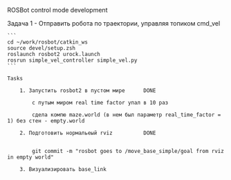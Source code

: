 ROSBot control mode development 

Задача 1  - Отправить робота по траектории, управляя топиком cmd_vel

    ```
    cd ~/work/rosbot/catkin_ws
    source devel/setup.zsh
    roslaunch rosbot2 urock.launch
    rosrun simple_vel_controller simple_vel.py
    ```

    Tasks
    
        1. Запустить rosbot2 в пустом мире      DONE
        
            с путым миром real time factor упал в 10 раз

            сдела компю maze.world (в нем был параметр real_time_factor = 1) без стен - empty.world
        
        2. Подготовить нормальеый rviz          DONE 
        

            git commit -m "rosbot goes to /move_base_simple/goal from rviz in empty world"
        
        3. Визуализировать base_link


